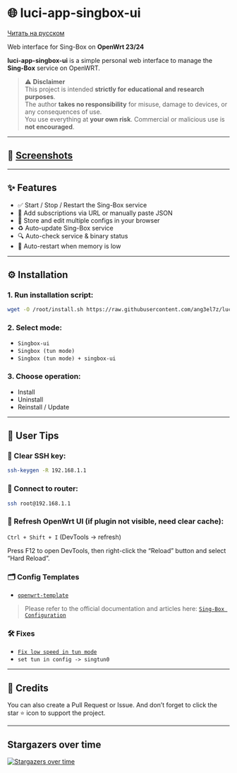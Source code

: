 # 🌐 luci-app-singbox-ui

[Читать на русском](./README.ru.md)

Web interface for Sing-Box on **OpenWrt 23/24**

**luci-app-singbox-ui** is a simple personal web interface to manage the **Sing-Box** service on OpenWRT.

> ⚠️ **Disclaimer**  
> This project is intended **strictly for educational and research purposes**.  
> The author **takes no responsibility** for misuse, damage to devices, or any consequences of use.  
> You use everything at **your own risk**. Commercial or malicious use is **not encouraged**.

---

## 📸 [Screenshots](./preview.md)

---

## ✨ Features

- ✅ Start / Stop / Restart the Sing-Box service
- 🔧 Add subscriptions via URL or manually paste JSON
- 💾 Store and edit multiple configs in your browser
- ♻️ Auto-update Sing-Box service
- 🔍 Auto-check service & binary status
- 🧠 Auto-restart when memory is low

---

## ⚙️ Installation

### 1. Run installation script:
```bash
wget -O /root/install.sh https://raw.githubusercontent.com/ang3el7z/luci-app-singbox-ui/main/install.sh && chmod 0755 /root/install.sh && BRANCH="main" sh /root/install.sh
```

### 2. Select mode:
- `Singbox-ui`
- `Singbox (tun mode)`
- `Singbox (tun mode) + singbox-ui`

### 3. Choose operation:
- Install
- Uninstall
- Reinstall / Update

---

## 🧩 User Tips

### 🔑 Clear SSH key:
```bash
ssh-keygen -R 192.168.1.1
```

### 🛜 Connect to router:
```bash
ssh root@192.168.1.1
```

### 🔄 Refresh OpenWrt UI (if plugin not visible, need clear cache):
`Ctrl + Shift + I` (DevTools → refresh)

Press F12 to open DevTools, then right-click the “Reload” button and select “Hard Reload”.

### 🗂️ Config Templates

- [`openwrt-template`](https://raw.githubusercontent.com/ang3el7z/luci-app-singbox-ui/main/other/file/openwrt-template.json)
> Please refer to the official documentation and articles here: [`Sing-Box Configuration`](https://sing-box.sagernet.org/configuration/)

### 🛠️ Fixes

- [`Fix low speed in tun mode`](https://github.com/ang3el7z/luci-app-singbox-ui/issues/1)
- `set tun in config -> singtun0`

---

## 🙏 Credits

You can also create a Pull Request or Issue. And don’t forget to click the star ⭐ icon to support the project.

---

## Stargazers over time

[![Stargazers over time](https://starchart.cc/ang3el7z/luci-app-singbox-ui.svg?variant=adaptive)](https://starchart.cc/ang3el7z/luci-app-singbox-ui)
